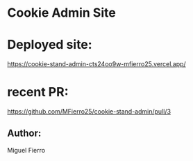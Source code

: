 # Cookie Admin Site

# Deployed site:
https://cookie-stand-admin-cts24oo9w-mfierro25.vercel.app/

# recent PR:
https://github.com/MFierro25/cookie-stand-admin/pull/3

## Author:
Miguel Fierro
